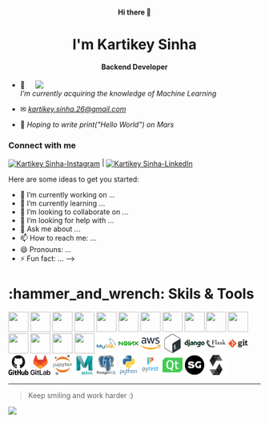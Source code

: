<h4 align=center>Hi there 👋</h4>
<h1 align=center>I'm Kartikey Sinha</h1>
<h4 align=center>Backend Developer</h4>
<!-- <p align="left"> <img src="" alt="Kartikey Sinha" /> </p> -->
<img align="right" width="450" src="https://media3.giphy.com/media/ZDTbix65Me1YDNLDF3/200.webp?cid=ecf05e47bslz79b2r5bvrju9vz84btf82e0gkbtnpykq054e&rid=200.webp&ct=ts">

<!-- - 👨‍💻 You can also check out my portfolio at  -->
- 🌱 *I’m currently acquiring the knowledge of Machine Learning*

- ✉ *kartikey.sinha.26@gmail.com*

- 🚀 *Hoping to write print("Hello World") on Mars*

<!-- - ☕ *<a href="https://www.buymeacoffee.com/ayanansari07">Buy me a coffee :)</a>* -->

<h3 align="left">Connect with me</h3>
<p align="left">
<a href="https://www.instagram.com/_iamkartiks_/" target="blank"><img align="center" src="https://firebasestorage.googleapis.com/v0/b/my-first-demo-7da78.appspot.com/o/Instagram.png?alt=media&token=6236c1cc-3a60-4497-aa8c-88cb8e83bf8a" alt="Kartikey Sinha-Instagram" width="80"></a>
  |
<a href="https://www.linkedin.com/in/kartikeysinha17/" target="blank"><img align="center" src="https://firebasestorage.googleapis.com/v0/b/my-first-demo-7da78.appspot.com/o/LinkedIn.png?alt=media&token=dc18d841-a939-493f-bfaf-28c911309389" alt="Kartikey Sinha-LinkedIn" width="80"></a>
</p>

Here are some ideas to get you started:

- 🔭 I’m currently working on ...
- 🌱 I’m currently learning ...
- 👯 I’m looking to collaborate on ...
- 🤔 I’m looking for help with ...
- 💬 Ask me about ...
- 📫 How to reach me: ...
- 😄 Pronouns: ...
- ⚡ Fun fact: ...
-->

<h1>:hammer_and_wrench: Skils & Tools</h1>
<div>
  <img src="https://cdn.jsdelivr.net/gh/devicons/devicon/icons/mongodb/mongodb-original-wordmark.svg" width="40" height="40" />
  <img src="https://cdn.jsdelivr.net/gh/devicons/devicon/icons/css3/css3-original-wordmark.svg" width="40" height="40"  />
  <img src="https://cdn.jsdelivr.net/gh/devicons/devicon/icons/html5/html5-original-wordmark.svg" width="40" height="40" />
  <img src="https://cdn.jsdelivr.net/gh/devicons/devicon/icons/bootstrap/bootstrap-original.svg" width="40" height="40" />
  <img src="https://cdn.jsdelivr.net/gh/devicons/devicon/icons/c/c-original.svg" width="40" height="40" />
  <img src="https://cdn.jsdelivr.net/gh/devicons/devicon/icons/cplusplus/cplusplus-original.svg" width="40" height="40" />
  <img src="https://cdn.jsdelivr.net/gh/devicons/devicon/icons/devicon/devicon-original.svg" width="40" height="40" />
  <img src="https://cdn.jsdelivr.net/gh/devicons/devicon/icons/docker/docker-original.svg" width="40" height="40" />
  <img src="https://cdn.jsdelivr.net/gh/devicons/devicon/icons/digitalocean/digitalocean-original.svg" width="40" height="40" />
  <img src="https://cdn.jsdelivr.net/gh/devicons/devicon/icons/figma/figma-original.svg" width="40" height="40" />
  <img src="https://cdn.jsdelivr.net/gh/devicons/devicon/icons/heroku/heroku-plain.svg" width="40" height="40" />
  <img src="https://cdn.jsdelivr.net/gh/devicons/devicon/icons/sass/sass-original.svg" width="40" height="40" />
  <img src="https://cdn.jsdelivr.net/gh/devicons/devicon/icons/slack/slack-original.svg" width="40" height="40" />
  <img src="https://cdn.jsdelivr.net/gh/devicons/devicon/icons/vscode/vscode-original.svg" width="40" height="40" />
  <img src='https://cdn.jsdelivr.net/gh/devicons/devicon/icons/devicon/devicon-original.svg'  width="40" height="40">
  <img src='https://github.com/devicons/devicon/blob/v2.15.1/icons/mysql/mysql-original-wordmark.svg'  width="40" height="40">
  <img src='https://github.com/devicons/devicon/blob/v2.15.1/icons/nginx/nginx-original.svg'  width="40" height="40">
  <img src='https://github.com/devicons/devicon/blob/v2.15.1/icons/amazonwebservices/amazonwebservices-original-wordmark.svg'  width="40" height="40">
  <img src='https://github.com/devicons/devicon/blob/v2.15.1/icons/bash/bash-original.svg'  width="40" height="40">
  <img src='https://github.com/devicons/devicon/blob/v2.15.1/icons/django/django-plain-wordmark.svg'  width="40" height="40">
  <img src='https://github.com/devicons/devicon/blob/v2.15.1/icons/flask/flask-original-wordmark.svg'  width="40" height="40">
  <img src='https://github.com/devicons/devicon/blob/v2.15.1/icons/git/git-original-wordmark.svg'  width="40" height="40">
  <img src='https://github.com/devicons/devicon/blob/v2.15.1/icons/github/github-original-wordmark.svg'  width="40" height="40">
  <img src='https://github.com/devicons/devicon/blob/v2.15.1/icons/gitlab/gitlab-original-wordmark.svg'  width="40" height="40">
  <img src='https://github.com/devicons/devicon/blob/v2.15.1/icons/jupyter/jupyter-original-wordmark.svg'  width="40" height="40">
  <img src='https://github.com/devicons/devicon/blob/v2.15.1/icons/maya/maya-original-wordmark.svg'  width="40" height="40">
  <img src='https://github.com/devicons/devicon/blob/v2.15.1/icons/postgresql/postgresql-original-wordmark.svg'  width="40" height="40">
  <img src='https://github.com/devicons/devicon/blob/v2.15.1/icons/python/python-original-wordmark.svg'  width="40" height="40">
  <img src='https://github.com/devicons/devicon/blob/v2.15.1/icons/pytest/pytest-original-wordmark.svg'  width="40" height="40">
  <img src='https://github.com/devicons/devicon/blob/v2.15.1/icons/qt/qt-original.svg'  width="40" height="40">
  <img src='https://github.com/devicons/devicon/blob/v2.15.1/icons/shotgrid/shotgrid-plain.svg'  width="40" height="40">
  <img src='https://github.com/devicons/devicon/blob/v2.15.1/icons/solidity/solidity-original.svg'  width="40" height="40">
  
</div>

<!-- <h1>Favourite Repo's</h1>



<!-- React Todo App Repo -->
<!-- [![Readme Card](https://github-readme-stats.vercel.app/api/pin/?username=objectorienteddev07&repo=Todo-React.js-App&show-owner=true&border_radius=35)](https://github.com/anuraghazra/github-readme-stats)

<!-- Simon's Game Repo -->

<!-- [![Readme Card](https://github-readme-stats.vercel.app/api/pin/?username=objectorienteddev07&repo=Simons-Game&show-owner=true&border_radius=35)](https://github.com/anuraghazra/github-readme-stats) -->
<!-- three.js Repo-->
<!-- [![Readme Card](https://github-readme-stats.vercel.app/api/pin/?username=objectorienteddev07&repo=Three.js-Project-1&show-owner=true&border_radius=35)](https://github.com/anuraghazra/github-readme-stats) -->

<!-- Moving illustration -->
<!-- <img align="right" style="border-radius:50%"  src="https://cdn.dribbble.com/users/2646423/screenshots/5507196/computer.gif"> -->
---
>Keep smiling and work harder :)
<img align="left" width="150" src="https://media3.giphy.com/media/lnaoFgGrDHnivdu5Bc/200w.webp?cid=ecf05e47bslz79b2r5bvrju9vz84btf82e0gkbtnpykq054e&rid=200w.webp&ct=s">
